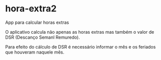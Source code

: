 # hora-extra2
App para calcular horas extras

O aplicativo calcula não apenas as horas extras mas também o valor de DSR (Descanço Semanl Remuredo).

Para efeito do cálculo de DSR é necessário informar o mês e os feriados que houveram naquele mês.


